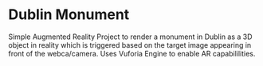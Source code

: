 # Dublin Monument
 Simple Augmented Reality Project to render a monument in Dublin as a 3D object in reality which is triggered based on the target image appearing in front of the webca/camera. Uses Vuforia Engine to enable AR capabililities.
